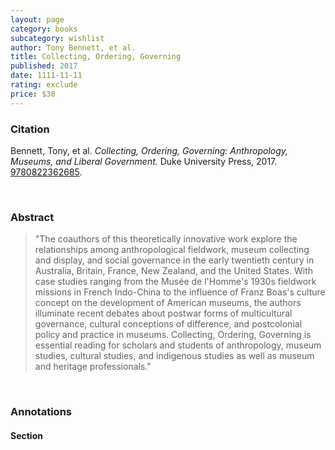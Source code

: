 ```yaml
---
layout: page
category: books
subcategory: wishlist
author: Tony Bennett, et al.
title: Collecting, Ordering, Governing
published: 2017
date: 1111-11-11
rating: exclude
price: $30
---
```


### Citation

Bennett, Tony, et al. *Collecting, Ordering, Governing: Anthropology, Museums, and Liberal Government.* Duke University Press, 2017. [9780822362685](https://www.dukeupress.edu/collecting-ordering-governing).

<br>

### Abstract

> "The coauthors of this theoretically innovative work explore the relationships among anthropological fieldwork, museum collecting and display, and social governance in the early twentieth century in Australia, Britain, France, New Zealand, and the United States. With case studies ranging from the Musée de l'Homme's 1930s fieldwork missions in French Indo-China to the influence of Franz Boas's culture concept on the development of American museums, the authors illuminate recent debates about postwar forms of multicultural governance, cultural conceptions of difference, and postcolonial policy and practice in museums. Collecting, Ordering, Governing is essential reading for scholars and students of anthropology, museum studies, cultural studies, and indigenous studies as well as museum and heritage professionals."

<br>

### Annotations

#### Section

<br>
